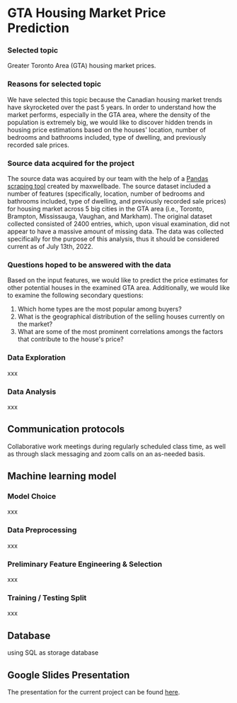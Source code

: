 # GTA Housing Market Price Prediction

### Selected topic
Greater Toronto Area (GTA) housing market prices.

### Reasons for selected topic
We have selected this topic because the Canadian housing market trends have skyrocketed over the past 5 years. In order to understand how the market performs, especially in the GTA area, where the density of the population is extremely big, we would like to discover hidden trends in housing price estimations based on the houses' location, number of bedrooms and bathrooms included, type of dwelling, and previously recorded sale prices.

### Source data acquired for the project
The source data was acquired by our team with the help of a [Pandas scraping tool](https://github.com/maxwellbade/zillow_scrape_python) created by maxwellbade. The source dataset included a number of features (specifically, location, number of bedrooms and bathrooms included, type of dwelling, and previously recorded sale prices) for housing market across 5 big cities in the GTA area (i.e., Toronto, Brampton, Mississauga, Vaughan, and Markham). The original dataset collected consisted of 2400 entries, which, upon visual examination, did not appear to have a massive amount of missing data. The data was collected specifically for the purpose of this analysis, thus it should be considered current as of July 13th, 2022.

### Questions hoped to be answered with the data
Based on the input features, we would like to predict the price estimates for other potential houses in the examined GTA area.
Additionally, we would like to examine the following secondary questions:
1. Which home types are the most popular among buyers?
2. What is the geographical distribution of the selling houses currently on the market?
3. What are some of the most prominent correlations amongs the factors that contribute to the house's price?

### Data Exploration
xxx

### Data Analysis
xxx

## Communication protocols
Collaborative work meetings during regularly scheduled class time, as well as through slack messaging and zoom calls on an as-needed basis.

## Machine learning model

### Model Choice
xxx

### Data Preprocessing
xxx

### Preliminary Feature Engineering & Selection
xxx

### Training / Testing Split
xxx

## Database
using SQL as storage database

## Google Slides Presentation
The presentation for the current project can be found [here](https://docs.google.com/presentation/d/1mjovAs0qO8CtyvKc6Q1dIVrJHnOzxK-rPxAUkTT5raQ/edit#slide=id.p).

